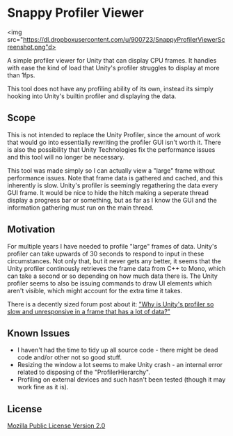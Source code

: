 # Snappy Profiler Viewer
<img src="https://dl.dropboxusercontent.com/u/900723/SnappyProfilerViewerScreenshot.png"d>

A simple profiler viewer for Unity that can display CPU frames. It handles with ease the kind of load that Unity's profiler struggles to display at more than 1fps.

This tool does not have any profiling ability of its own, instead its simply hooking into Unity's builtin profiler and displaying the data.

Scope
---
This is not intended to replace the Unity Profiler, since the amount of work that would go into essentially rewriting the profiler GUI isn't worth it. There is also the possibility that Unity Technologies fix the performance issues and this tool will no longer be necessary.

This tool was made simply so I can actually view a "large" frame without performance issues. Note that frame data is gathered and cached, and this inherently is slow. Unity's profiler is seemingly regathering the data every GUI frame. It would be nice to hide the hitch making a seperate thread display a progress bar or something, but as far as I know the GUI and the information gathering must run on the main thread.

Motivation
---

For multiple years I have needed to profile "large" frames of data. Unity's profiler can take upwards of 30 seconds to respond to input in these circumstances. Not only that, but it never gets any better, it seems that the Unity profiler continously retrieves the frame data from C++ to Mono, which can take a second or so depending on how much data there is. The Unity profiler seems to also be issuing commands to draw UI elements which aren't visible, which might account for the extra time it takes.

There is a decently sized forum post about it: ["Why is Unity's profiler so slow and unresponsive in a frame that has a lot of data?"](https://forum.unity3d.com/threads/why-is-unitys-profiler-so-slow-and-unresponsive-in-a-frame-that-has-a-lot-of-data.377358/)

Known Issues
---
- I haven't had the time to tidy up all source code - there might be dead code and/or other not so good stuff.
- Resizing the window a lot seems to make Unity crash - an internal error related to disposing of the "ProfilerHierarchy".
- Profiling on external devices and such hasn't been tested (though it may work fine as it is).

License
---
[Mozilla Public License Version 2.0](https://www.mozilla.org/en-US/MPL/2.0/)

